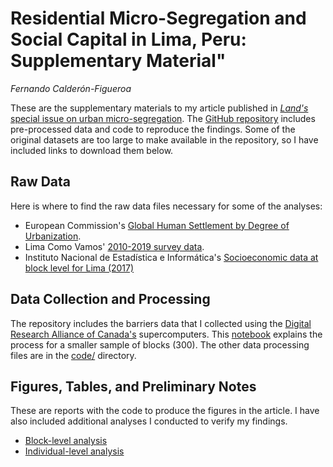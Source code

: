 # Residential Micro-Segregation and Social Capital in Lima, Peru: Supplementary Material"
*Fernando Calderón-Figueroa*

These are the supplementary materials to my article published in [*Land's* special issue on urban micro-segregation](https://www.mdpi.com/journal/land/special_issues/938S2A99L1). The [GitHub repository](https://github.com/fcalderonfigueroa/land_microsegregation_lima) includes pre-processed data and code to reproduce the findings. Some of the original datasets are too large to make available in the repository, so I have included links to download them below.

## Raw Data

Here is where to find the raw data files necessary for some of the analyses:

* European Commission's [Global Human Settlement by Degree of Urbanization](https://ghsl.jrc.ec.europa.eu/ghs_smod2023.php).
* Lima Como Vamos' [2010-2019 survey data](https://www.dropbox.com/sh/ogk4631a37kbxxt/AACYpm_yfIPIuqFR_I3mA5xOa/BD_Lima2010-2019.sav?dl=0).
* Instituto Nacional de Estadística e Informática's [Socioeconomic data at block level for Lima (2017)](https://www.arcgis.com/home/item.html?id=a929c02371f24525a881155ec39cfe68)

## Data Collection and Processing

The repository includes the barriers data that I collected using the [Digital Research Alliance of Canada's](https://alliancecan.ca/en) supercomputers. This [notebook](https://github.com/fcalderonfigueroa/land_microsegregation_lima/blob/main/barriers_collection_sample.ipynb) explains the process for a smaller sample of blocks (300). The other data processing files are in the [code/](https://github.com/fcalderonfigueroa/land_microsegregation_lima/tree/main/code) directory. 

## Figures, Tables, and Preliminary Notes

These are reports with the code to produce the figures in the article. I have also included additional analyses I conducted to verify my findings.

* [Block-level analysis](https://fcalderonfigueroa.github.io/land_microsegregation_lima/barriers_analysis.html)
* [Individual-level analysis](https://fcalderonfigueroa.github.io/land_microsegregation_lima/survey_analysis.html)

